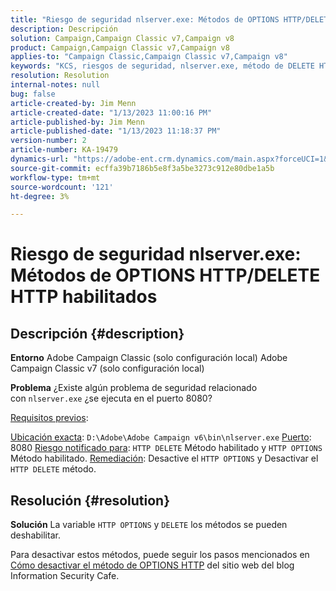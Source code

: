 ```yaml
---
title: "Riesgo de seguridad nlserver.exe: Métodos de OPTIONS HTTP/DELETE HTTP habilitados"
description: Descripción
solution: Campaign,Campaign Classic v7,Campaign v8
product: Campaign,Campaign Classic v7,Campaign v8
applies-to: "Campaign Classic,Campaign Classic v7,Campaign v8"
keywords: "KCS, riesgos de seguridad, nlserver.exe, método de DELETE HTTP habilitado, método de OPTIONS HTTP habilitado, preguntas frecuentes, ACC, Adobe Campaign Classic, Adobe Campaign Classic v7"
resolution: Resolution
internal-notes: null
bug: false
article-created-by: Jim Menn
article-created-date: "1/13/2023 11:00:16 PM"
article-published-by: Jim Menn
article-published-date: "1/13/2023 11:18:37 PM"
version-number: 2
article-number: KA-19479
dynamics-url: "https://adobe-ent.crm.dynamics.com/main.aspx?forceUCI=1&pagetype=entityrecord&etn=knowledgearticle&id=c276e805-9693-ed11-aad1-6045bd0065f9"
source-git-commit: ecffa39b7186b5e8f3a5be3273c912e80dbe1a5b
workflow-type: tm+mt
source-wordcount: '121'
ht-degree: 3%

---
```


# Riesgo de seguridad nlserver.exe: Métodos de OPTIONS HTTP/DELETE HTTP habilitados

## Descripción {#description}


<b>Entorno</b>
Adobe Campaign Classic (solo configuración local) Adobe Campaign Classic v7 (solo configuración local)

<b>Problema</b>
¿Existe algún problema de seguridad relacionado con `nlserver.exe` ¿se ejecuta en el puerto 8080?

<u>Requisitos previos</u>:

<u>Ubicación exacta</u>: `D:\Adobe\Adobe Campaign v6\bin\nlserver.exe`
<u>Puerto</u>: 8080
<u>Riesgo notificado para</u>: `HTTP DELETE` Método habilitado y `HTTP OPTIONS` Método habilitado.
<u>Remediación</u>: Desactive el `HTTP OPTIONS` y Desactivar el `HTTP DELETE` método.


## Resolución {#resolution}


<b>Solución</b>
La variable `HTTP OPTIONS` y `DELETE` los métodos se pueden deshabilitar.

Para desactivar estos métodos, puede seguir los pasos mencionados en [Cómo desactivar el método de OPTIONS HTTP](https://protonts.wordpress.com/2013/08/15/how-to-disable-http-options-method/) del sitio web del blog Information Security Cafe.
